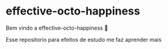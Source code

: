 # effective-octo-happiness

Bem vindo a effective-octo-happiness :tada:

Esse repositorio para efeitos de estudo me faz aprender mais 

